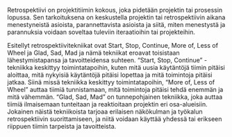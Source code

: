 Retrospektiivi on projektitiimin kokous, joka pidetään projektin tai prosessin lopussa. Sen tarkoituksena on keskustella projektin tai retrospektiivin aikana menestyneistä asioista, parannettavista asioista ja siitä, miten menestystä ja parannuksia voidaan soveltaa tuleviin iteraatioihin tai projekteihin.


Esitellyt retrospektiivitekniikat ovat Start, Stop, Continue, More of, Less of Wheel ja Glad, Sad, Mad ja nämä tekniikat eroavat toisistaan lähestymistapansa ja tavoitteidensa suhteen. “Start, Stop, Continue” -tekniikka keskittyy toimintatapoihin, kuten mitä uusia käytäntöjä tiimin pitäisi aloittaa, mitä nykyisiä käytäntöjä pitäisi lopettaa ja mitä toimintoja pitäisi jatkaa. Siinä missä tekniikka keskittyy toimintatapoihin, “More of, Less of Wheel” auttaa tiimiä tunnistamaan, mitä toimintoja pitäisi tehdä enemmän ja mitä vähemmän. “Glad, Sad, Mad” on tunnepohjainen tekniikka, joka auttaa tiimiä ilmaisemaan tunteitaan ja reaktioitaan projektin eri osa-alueisiin. Jokainen näistä tekniikoista tarjoaa erilaisen näkökulman ja työkalun retrospektiivin suorittamiseen, ja niitä voidaan käyttää yhdessä tai erikseen riippuen tiimin tarpeista ja tavoitteista.

